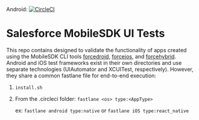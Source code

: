 Android: [![CircleCI](https://circleci.com/gh/brandonpage/MobileSDKUITest/tree/master.svg?style=svg)](https://circleci.com/gh/brandonpage/MobileSDKUITest/tree/master)
# Salesforce MobileSDK UI Tests

This repo contains designed to validate the functionality of apps created using the MobileSDK CLI tools [forcedroid](https://www.npmjs.com/package/forcedroid), [forceios](https://www.npmjs.com/package/forceios), and [forcehybrid](https://www.npmjs.com/package/forcehybrid).  Android and iOS test frameworks exist in their own directories and use separate technologies (UIAutomator and XCUITest, respectively).  However, they share a common fastlane file for end-to-end execution:
1.  `install.sh`
2.  From the .circleci folder: `fastlane <os> type:<AppType>`
       
       ex: `fastlane android type:native` or `fastlane iOS type:react_native`